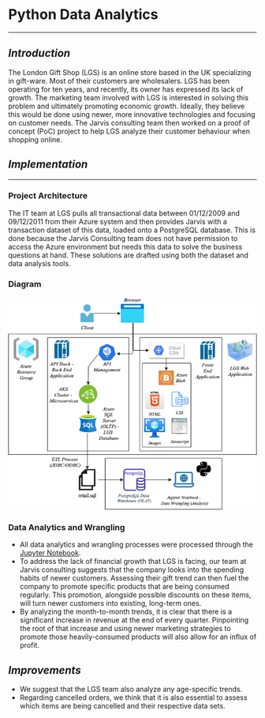 # Python Data Analytics
****
## *Introduction*
The London Gift Shop (LGS) is an online store based in the UK specializing in gift-ware.
Most of their customers are wholesalers. LGS has been operating for ten years, and recently, 
its owner has expressed its lack of growth. The marketing team involved with LGS is interested 
in solving this problem and ultimately promoting economic growth. Ideally, they believe this 
would be done using newer, more innovative technologies and focusing on customer needs. The 
Jarvis consulting team then worked on a proof of concept (PoC) project to help LGS analyze 
their customer behaviour when shopping online.  
## *Implementation*
****
### Project Architecture
The IT team at LGS pulls all transactional data between 01/12/2009 and 09/12/2011 from their 
Azure system and then provides Jarvis with a transaction dataset of this data, loaded onto a 
PostgreSQL database. This is done because the Jarvis Consulting team does not have permission to access 
the Azure environment but needs this data to solve the business questions at hand. These 
solutions are drafted using both the dataset and data analysis tools.
### Diagram
![Python_Data_Analytics.drawio.png](assets/Python_Data_Analytics.drawio.png)
### Data Analytics and Wrangling
- All data analytics and wrangling processes were processed through the [Jupyter Notebook](./python_data_wrangling/data/retail_data_analytics_wrangling.ipynb).
- To address the lack of financial growth that LGS is facing, our team at Jarvis consulting 
suggests that the company looks into the spending habits of newer customers. Assessing their 
gift trend can then fuel the company to promote specific products that are being consumed 
regularly. This promotion, alongside possible discounts on these items, will turn newer 
customers into existing, long-term ones. 
- By analyzing the month-to-month trends, it is clear that there is a significant increase 
in revenue at the end of every quarter. Pinpointing the root of that increase and using 
newer marketing strategies to promote those heavily-consumed products will also allow for 
an influx of profit. 
## *Improvements*
- We suggest that the LGS team also analyze any age-specific trends.
- Regarding cancelled orders, we think that it is also essential to assess which items are 
being cancelled and their respective data sets.
